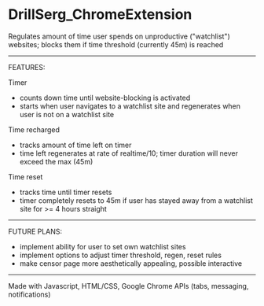 # DrillSerg_ChromeExtension
Regulates amount of time user spends on unproductive ("watchlist") websites; blocks them if time threshold (currently 45m) is reached 

---------------------------------------------------------------------------------------------------
FEATURES:

Timer
- counts down time until website-blocking is activated
- starts when user navigates to a watchlist site and regenerates when user is not on a watchlist site

Time recharged
- tracks amount of time left on timer
- time left regenerates at rate of realtime/10; timer duration will never exceed the max (45m)

Time reset
- tracks time until timer resets
- timer completely resets to 45m if user has stayed away from a watchlist site for >= 4 hours straight

----------------------------------------------------------------------------------------------------
FUTURE PLANS:
- implement ability for user to set own watchlist sites
- implement options to adjust timer threshold, regen, reset rules
- make censor page more aesthetically appealing, possible interactive

----------------------------------------------------------------------------------------------------
Made with Javascript, HTML/CSS, Google Chrome APIs (tabs, messaging, notifications)
